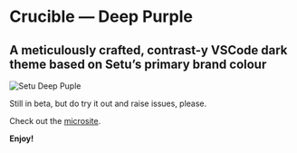 # Crucible — Deep Purple
## A meticulously crafted, contrast-y VSCode dark theme based on Setu’s primary brand colour

![Setu Deep Puple](https://setu-design.s3.amazonaws.com/public-assets/vscode-themes/setu-deep-purple.webp)

Still in beta, but do try it out and raise issues, please.

Check out the [microsite](https://opensource.setu.co/).

**Enjoy!**
